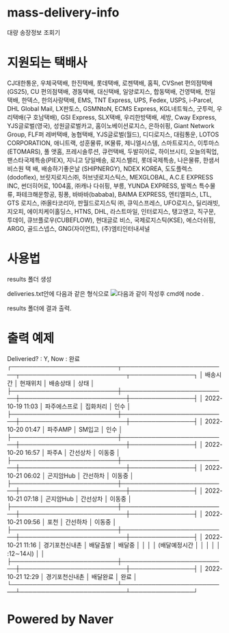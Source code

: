 # mass-delivery-info
대량 송장정보 조회기

# 지원되는 택배사
CJ대한통운, 우체국택배, 한진택배, 롯데택배, 로젠택배, 홈픽, CVSnet 편의점택배(GS25), CU 편의점택배, 경동택배, 대신택배, 일양로지스, 합동택배, 건영택배, 천일
택배, 한덱스, 한의사랑택배, EMS, TNT Express, UPS, Fedex, USPS, i-Parcel, DHL Global Mail, LX판토스, GSMNtoN, ECMS Express, KGL네트웍스, 굿투럭, 우리택배(구
호남택배), GSI Express, SLX택배, 우리한방택배, 세방, Cway Express, YJS글로벌(영국), 성원글로벌카고, 홈이노베이션로지스, 은하쉬핑, Giant Network Group, FLF퍼
레버택배, 농협택배, YJS글로벌(월드), 디디로지스, 대림통운, LOTOS CORPORATION, 애니트랙, 성훈물류, IK물류, 제니엘시스템, 스마트로지스, 이투마스(ETOMARS), 풀 
앳홈, 프레시솔루션, 큐런택배, 두발히어로, 하이브시티, 오늘의픽업, 팬스타국제특송(PIEX), 지니고 당일배송, 로지스밸리, 롯데국제특송, 나은물류, 한샘서비스원 택
배, 배송하기좋은날 (SHIPNERGY), NDEX KOREA, 도도플렉스(dodoflex), 브릿지로지스㈜, 허브넷로지스틱스, MEXGLOBAL, A.C.E EXPRESS INC, 썬더히어로, 1004홈, ㈜캐나
다쉬핑, 부릉, YUNDA EXPRESS, 발렉스 특수물류, 파테크해운항공, 핑퐁, 바바바(bababa), BAIMA EXPRESS, 엔티엘피스, LTL, GTS 로지스, ㈜올타코리아, 판월드로지스틱
㈜, 큐익스프레스, UFO로지스, 딜리래빗, 지오피, 에이치케이홀딩스, HTNS, DHL, 라스트마일, 인터로지스, 탱고앤고, 직구문, 투데이, 큐브플로우(CUBEFLOW), 현대글로
비스, 국제로지스틱(KSE), 에스더쉬핑, ARGO, 골드스넵스, GNG(자이언트), (주)엠티인터내셔널

# 사용법
results 폴더 생성

deliveries.txt안에  다음과 같은 형식으로 
![다음과 같이](https://media.discordapp.net/attachments/875035823442128896/1034185202290925620/unknown.png)
작성후 cmd에 node .

results 폴더에 결과 출력.

# 출력 예제
Deliveried? : Y, Now : 완료
┌─────────────────────────┬─────────────────────────┬─────────────────────────┬───────────────┐
│ 배송시간                │ 현재위치                │ 배송상태                │ 상태          │
├─────────────────────────┼─────────────────────────┼─────────────────────────┼───────────────┤
│ 2022-10-19 11:03        │ 파주에스프로            │ 집화처리                │ 인수          │
├─────────────────────────┼─────────────────────────┼─────────────────────────┼───────────────┤
│ 2022-10-20 01:47        │ 파주AMP                 │ SM입고                  │ 인수          │
├─────────────────────────┼─────────────────────────┼─────────────────────────┼───────────────┤
│ 2022-10-20 16:57        │ 파주A                   │ 간선상차                │ 이동중        │
├─────────────────────────┼─────────────────────────┼─────────────────────────┼───────────────┤
│ 2022-10-21 06:02        │ 곤지암Hub               │ 간선하차                │ 이동중        │
├─────────────────────────┼─────────────────────────┼─────────────────────────┼───────────────┤
│ 2022-10-21 07:18        │ 곤지암Hub               │ 간선상차                │ 이동중        │
├─────────────────────────┼─────────────────────────┼─────────────────────────┼───────────────┤
│ 2022-10-21 09:56        │ 포천                    │ 간선하차                │ 이동중        │
├─────────────────────────┼─────────────────────────┼─────────────────────────┼───────────────┤
│ 2022-10-21 11:16        │ 경기포천신내촌          │ 배달출발                │ 배달중        │
│                         │                         │ (배달예정시간           │               │
│                         │                         │ :12∼14시)               │               │
├─────────────────────────┼─────────────────────────┼─────────────────────────┼───────────────┤
│ 2022-10-21 12:29        │ 경기포천신내촌          │ 배달완료                │ 완료          │
└─────────────────────────┴─────────────────────────┴─────────────────────────┴───────────────┘

# Powered by Naver
